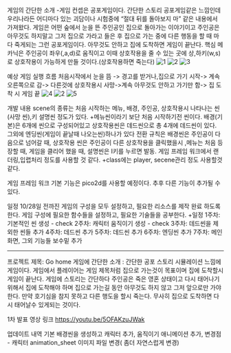 게임의 간단한 소개
-게임 컨셉은 공포게임이다. 간단한 스토리 공포게임같은 느낌인데 우리나라든 어디마다 있는 괴담이나 시험중에 “절대 뒤를 돌아보지 마” 같은 내용에서 가져왔다.
게임은 어떤 숲에서 눈을 뜬 주인공인 집으로 돌아가는 이야기이고 주인공은 아무것도 하지말고 그저 집으로 가라고 들은 후 집으로 가는 중에 다른 행동을 할 때 마다 죽게되는 그런 공포게임이다. 아무것도 안하고 집에 도착하면 게임이 끝난다.
핵심 메카닉은 주인공이 좌우(,a,d)로 움직이고 이때 상호작용을 줄 수 있는 곳에 상,하키(w,s)로 상호작용이 가능하게 만들 것이다.(상호작용하면 죽는다)
![1](https://github.com/user-attachments/assets/195dfe2a-861b-46eb-a6a6-32edfdb2fa8e)
![2](https://github.com/user-attachments/assets/8abe126b-d392-414e-9dc5-fba71d3fec00)
![3](https://github.com/user-attachments/assets/6d080e65-0d46-41e6-986a-3c0ab92f47d5)

예상 게임 실행 흐름
처음시작에서 눈을 뜸 -> 경고를 받거나,집으로 가기 시작-> 계속 오른쪽으로 감-> 다른것에 상호작용시 사망->계속 아무것도 안하고 가기만 함-> 집 도착 시 게임 끝
![4](https://github.com/user-attachments/assets/9eaa3d05-d9bc-41a1-978e-cb47d50d40de)
![2](https://github.com/user-attachments/assets/ddd9f661-4edd-4fda-a801-652beef922ee)
![5](https://github.com/user-attachments/assets/532154a0-af2b-43d6-9261-e20ce4413140)

개발 내용
scene의 종류는 처음 시작하는 메뉴, 배경, 주인공, 상호작용시 나타나는 씬(사망 씬),키 설명씬 정도가 있다.
+메뉴씬이라기 보단 처음 시작하기전 씬이다. 배경(기본)은 6개에 씬으로 구성되어있고 상호작용씬은 데드씬으로 총 4개에 데드씬이 있다. 그외에 엔딩씬(게임이 끝날때 나오는씬)하나가 있다
전환 규칙은 배경씬은 주인공이 다음으로 넘어갈 때, 상호작용 씬은 주인공이 다른 상호작용을 클릭했을시 ,메뉴는 처음 등장할 때, 게임을 클리어 했을 때, 설명씬은 I키를 누르면 발동.
게임 프레임 워크에서 랜더링,입렵처리 정도를 사용할 것 같다.
+class에는 player, secene관리 정도 사용할것 같다.

게임 프레임 워크
기본 기능은 pico2d를 사용할 예정이다. 추후 다른 기능이 추가될 수 있다.

일정
10/28일 전까진 게임의 구성을 모두 설정하고, 필요한 리소스를 제작 완료 하도록 한다.
게임 구성에 필요한 함수들을 설정하고, 필요한 기술들을 공부한다.
+일정
1주차: 기본적인 씬 생성 - check
2주차: 캐릭터 움직이기 생성 - check
3주차: 데드씬을 제외한 씬들 추가
4주차: 데드씬 추가
5주차: 데드씬 추가
6주차: 엔딩씬 추가
7주차: 메인화면, 그외 기능들 보수밑 추가 

---------------------------------
프로젝트 제목: Go home
게임에 간단한 소개 : 간단한 공포 스토리 시뮬레이션 느낌에 게임이다. 게임에서 플레이어는 게임 제목처럼 집으로 가는것이 목표이며 집에 도착할시 게임이 끝난다.
게임에 스토리는 간단하다 주인공은 죽은 영혼 상태이고 다시 태어나기 위해서 집에 도착해야 하며 집으로 가는길 동안 아무것도 하지 않고 그저 앞으로만 가야 한다. 만약 호기심을 참지 못하고 다른 행도을 할시 죽는다.
무사히 집으로 도착하면 다시 태어날수 있게되는 것이다.

1차 발표 영상 링크
https://youtu.be/5OFAKzuJWak

업데이트 내역
기본 배경씬을 생성하고 캐릭터 추가, 움직이기 애니메이션 추가, 변경점 - 캐릭터 animation_sheet 이미지 파일 변경( 좀더 자연스럽게 변경)

